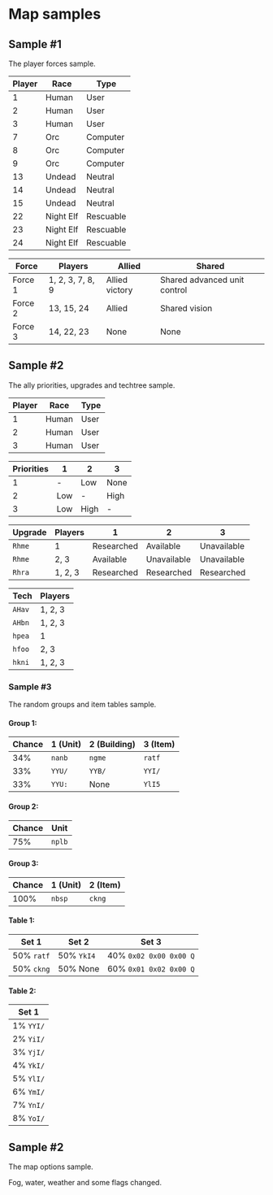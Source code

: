 # Map samples

## Sample #1

The player forces sample.

| Player | Race      | Type      |
| ------ | --------- | --------- |
| 1      | Human     | User      |
| 2      | Human     | User      |
| 3      | Human     | User      |
| 7      | Orc       | Computer  |
| 8      | Orc       | Computer  |
| 9      | Orc       | Computer  |
| 13     | Undead    | Neutral   |
| 14     | Undead    | Neutral   |
| 15     | Undead    | Neutral   |
| 22     | Night Elf | Rescuable |
| 23     | Night Elf | Rescuable |
| 24     | Night Elf | Rescuable |

| Force   | Players          | Allied         | Shared                       |
| ------- | ---------------- | -------------- | ---------------------------- |
| Force 1 | 1, 2, 3, 7, 8, 9 | Allied victory | Shared advanced unit control |
| Force 2 | 13, 15, 24       | Allied         | Shared vision                |
| Force 3 | 14, 22, 23       | None           | None                         |

## Sample #2

The ally priorities, upgrades and techtree sample.

| Player | Race  | Type |
| ------ | ----- | ---- |
| 1      | Human | User |
| 2      | Human | User |
| 3      | Human | User |

| Priorities | 1   | 2    | 3    |
| ---------- | --- | ---- | ---- |
| 1          | -   | Low  | None |
| 2          | Low | -    | High |
| 3          | Low | High | -    |

| Upgrade | Players | 1          | 2           | 3           |
| ------- | ------- | ---------- | ----------- | ----------- |
| `Rhme`  | 1       | Researched | Available   | Unavailable |
| `Rhme`  | 2, 3    | Available  | Unavailable | Unavailable |
| `Rhra`  | 1, 2, 3 | Researched | Researched  | Researched  |

| Tech   | Players |
| ------ | ------- |
| `AHav` | 1, 2, 3 |
| `AHbn` | 1, 2, 3 |
| `hpea` | 1       |
| `hfoo` | 2, 3    |
| `hkni` | 1, 2, 3 |

### Sample #3

The random groups and item tables sample.

#### Group 1:
| Chance | 1 (Unit) | 2 (Building) | 3 (Item) |
| ------ | -------- | ------------ | -------- |
| 34%    | `nanb`   | `ngme`       | `ratf`   |
| 33%    | `YYU/`   | `YYB/`       | `YYI/`   |
| 33%    | `YYU:`   | None         | `YlI5`   |

#### Group 2:
| Chance | Unit   |
| ------ | ------ |
| 75%    | `nplb` |

#### Group 3:
| Chance | 1 (Unit) | 2 (Item) |
| ------ | -------- | -------- |
| 100%   | `nbsp`   | `ckng`   |

#### Table 1:
| Set 1      | Set 2      | Set 3                  |
| ---------- | ---------- | ---------------------- |
| 50% `ratf` | 50% `YkI4` | 40% `0x02 0x00 0x00 Q` |
| 50% `ckng` | 50% None   | 60% `0x01 0x02 0x00 Q` |

#### Table 2:
| Set 1     |
| --------- |
| 1% `YYI/` |
| 2% `YiI/` |
| 3% `YjI/` |
| 4% `YkI/` |
| 5% `YlI/` |
| 6% `YmI/` |
| 7% `YnI/` |
| 8% `YoI/` |

## Sample #2

The map options sample.

Fog, water, weather and some flags changed.